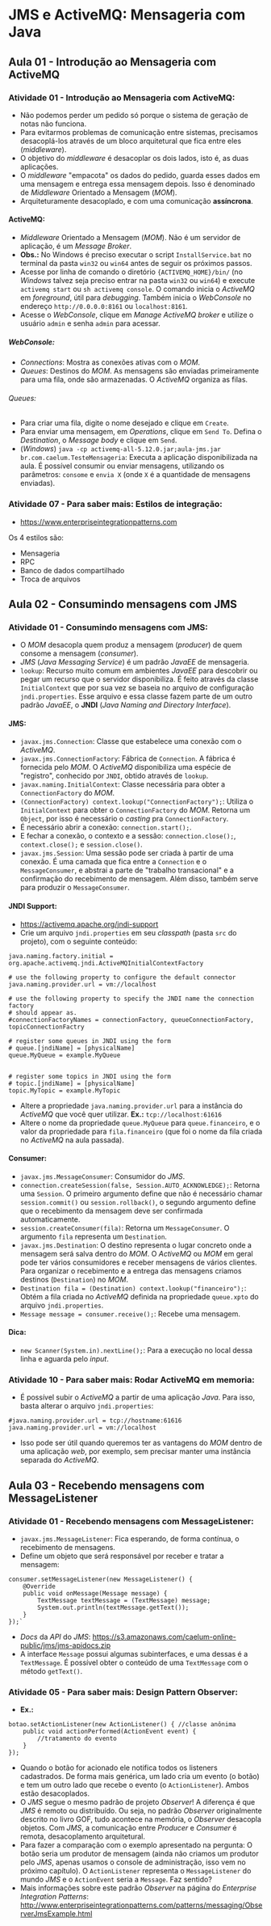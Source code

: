 # JMS e ActiveMQ: Mensageria com Java

## Aula 01 - Introdução ao Mensageria com ActiveMQ

### Atividade 01 - Introdução ao Mensageria com ActiveMQ:

- Não podemos perder um pedido só porque o sistema de geração de notas não funciona.
- Para evitarmos problemas de comunicação entre sistemas, precisamos desacoplá-los através de um bloco arquitetural que fica entre eles (*middleware*).
- O objetivo do *middleware* é desacoplar os dois lados, isto é, as duas aplicações.
- O *middleware* "empacota" os dados do pedido, guarda esses dados em uma mensagem e entrega essa mensagem depois. Isso é denominado de *Middleware* Orientado a Mensagem (*MOM*).
- Arquiteturamente desacoplado, e com uma comunicação **assíncrona**.

#### ActiveMQ:

- *Middleware* Orientado a Mensagem (*MOM*). Não é um servidor de aplicação, é um *Message Broker*.
- **Obs.:** No Windows é preciso executar o script `InstallService.bat` no terminal da pasta `win32` ou `win64` antes de seguir os próximos passos.
- Acesse por linha de comando o diretório `{ACTIVEMQ_HOME}/bin/` (no *Windows* talvez seja preciso entrar na pasta `win32` ou `win64`) e execute `activemq start` ou `sh activemq console`. O comando inicia o *ActiveMQ* em *foreground*, útil para *debugging*. Também inicia o *WebConsole* no endereço `http://0.0.0.0:8161` ou `localhost:8161`.
- Acesse o *WebConsole*, clique em *Manage ActiveMQ broker* e utilize o usuário `admin` e senha `admin` para acessar.

##### WebConsole:

- *Connections*: Mostra as conexões ativas com o *MOM*.
- *Queues*: Destinos do *MOM*. As mensagens são enviadas primeiramente para uma fila, onde são armazenadas. O *ActiveMQ* organiza as filas.

###### Queues:

- Para criar uma fila, digite o nome desejado e clique em `Create`.
- Para enviar uma mensagem, em *Operations*, clique em `Send To`. Defina o *Destination*, o *Message body* e clique em `Send`.
- (*Windows*) `java -cp activemq-all-5.12.0.jar;aula-jms.jar br.com.caelum.TesteMensageria`: Executa a aplicação disponibilizada na aula. É possível consumir ou enviar mensagens, utilizando os parâmetros: `consome` e `envia X` (onde `X` é a quantidade de mensagens enviadas).

### Atividade 07 - Para saber mais: Estilos de integração:

- https://www.enterpriseintegrationpatterns.com

Os 4 estilos são:
- Mensageria
- RPC
- Banco de dados compartilhado
- Troca de arquivos

## Aula 02 - Consumindo mensagens com JMS

### Atividade 01 - Consumindo mensagens com JMS:

- O *MOM* desacopla quem produz a mensagem (*producer*) de quem consome a mensagem (*consumer*).
- *JMS* (*Java Messaging Service*) é um padrão *JavaEE* de mensageria.
- `lookup`: Recurso muito comum em ambientes *JavaEE* para descobrir ou pegar um recurso que o servidor disponibiliza. É feito através da classe `InitialContext` que por sua vez se baseia no arquivo de configuração `jndi.properties`. Esse arquivo e essa classe fazem parte de um outro padrão *JavaEE*, o **JNDI** (*Java Naming and Directory Interface*).

#### JMS:

- `javax.jms.Connection`: Classe que estabelece uma conexão com o *ActiveMQ*.
- `javax.jms.ConnectionFactory`: Fábrica de `Connection`. A fábrica é fornecida pelo *MOM*. O *ActiveMQ* disponibiliza uma espécie de "registro", conhecido por `JNDI`, obtido através de `lookup`.
- `javax.naming.InitialContext`: Classe necessária para obter a `ConnectionFactory` do *MOM*.
- `(ConnectionFactory) context.lookup("ConnectionFactory");`: Utiliza o `InitialContext` para obter o `ConnectionFactory` do *MOM*. Retorna um `Object`, por isso é necessário o *casting* pra `ConnectionFactory`.
- É necessário abrir a conexão: `connection.start();`.
- E fechar a conexão, o contexto e a sessão: `connection.close();`, `context.close();` e `session.close()`.
- `javax.jms.Session`: Uma sessão pode ser criada à partir de uma conexão. É uma camada que fica entre a `Connection` e o `MessageConsumer`, e abstrai a parte de "trabalho transacional" e a confirmação do recebimento de mensagem. Além disso, também serve para produzir o `MessageConsumer`.

#### JNDI Support:

- https://activemq.apache.org/jndi-support
- Crie um arquivo `jndi.properties` em seu *classpath* (pasta `src` do projeto), com o seguinte conteúdo:
```
java.naming.factory.initial = org.apache.activemq.jndi.ActiveMQInitialContextFactory

# use the following property to configure the default connector
java.naming.provider.url = vm://localhost

# use the following property to specify the JNDI name the connection factory
# should appear as. 
#connectionFactoryNames = connectionFactory, queueConnectionFactory, topicConnectionFactry

# register some queues in JNDI using the form
# queue.[jndiName] = [physicalName]
queue.MyQueue = example.MyQueue


# register some topics in JNDI using the form
# topic.[jndiName] = [physicalName]
topic.MyTopic = example.MyTopic
```
- Altere a propriedade `java.naming.provider.url` para a instância do *ActiveMQ* que você quer utilizar. **Ex.:** `tcp://localhost:61616`
- Altere o nome da propriedade `queue.MyQueue` para `queue.financeiro`, e o valor da propriedade para `fila.financeiro` (que foi o nome da fila criada no *ActiveMQ* na aula passada).

#### Consumer:

- `javax.jms.MessageConsumer`: Consumidor do *JMS*.
- `connection.createSession(false, Session.AUTO_ACKNOWLEDGE);`: Retorna uma `Session`. O primeiro argumento define que não é necessário chamar `session.commit()` ou `session.rollback()`, o segundo argumento define que o recebimento da mensagem deve ser confirmada automaticamente.
- `session.createConsumer(fila)`: Retorna um `MessageConsumer`. O argumento `fila` representa um `Destination`.
- `javax.jms.Destination`: O destino representa o lugar concreto onde a mensagem será salva dentro do *MOM*. O *ActiveMQ* ou *MOM* em geral pode ter vários consumidores e receber mensagens de vários clientes. Para organizar o recebimento e a entrega das mensagens criamos destinos (`Destination`) no *MOM*.
- `Destination fila = (Destination) context.lookup("financeiro");`: Obtém a fila criada no *ActiveMQ* definida na propriedade `queue.xpto` do arquivo `jndi.properties`.
- `Message message = consumer.receive();`: Recebe uma mensagem.

#### Dica:

- `new Scanner(System.in).nextLine();`: Para a execução no local dessa linha e aguarda pelo *input*.

### Atividade 10 - Para saber mais: Rodar ActiveMQ em memoria:

- É possível subir o *ActiveMQ* a partir de uma aplicação *Java*. Para isso, basta alterar o arquivo `jndi.properties`:
```
#java.naming.provider.url = tcp://hostname:61616
java.naming.provider.url = vm://localhost
```
- Isso pode ser útil quando queremos ter as vantagens do *MOM* dentro de uma aplicação *web*, por exemplo, sem precisar manter uma instância separada do *ActiveMQ*.

## Aula 03 - Recebendo mensagens com MessageListener

### Atividade 01 - Recebendo mensagens com MessageListener:

- `javax.jms.MessageListener`: Fica esperando, de forma contínua, o recebimento de mensagens.
- Define um objeto que será responsável por receber e tratar a mensagem:
```
consumer.setMessageListener(new MessageListener() {
    @Override
    public void onMessage(Message message) {
        TextMessage textMessage = (TextMessage) message;
        System.out.println(textMessage.getText());
    }
});`
```
- *Docs* da *API* do *JMS*: https://s3.amazonaws.com/caelum-online-public/jms/jms-apidocs.zip
- A interface `Message` possui algumas subinterfaces, e uma dessas é a `TextMessage`. É possível obter o conteúdo de uma `TextMessage` com o método `getText()`.

### Atividade 05 - Para saber mais: Design Pattern Observer:

- **Ex.:**
```
botao.setActionListener(new ActionListener() { //classe anônima
    public void actionPerformed(ActionEvent event) {
        //tratamento do evento
    }
});
```
- Quando o botão for acionado ele notifica todos os listeners cadastrados. De forma mais genérica, um lado cria um evento (o botão) e tem um outro lado que recebe o evento (o `ActionListener`). Ambos estão desacoplados.
- O *JMS* segue o mesmo padrão de projeto *Observer*! A diferença é que *JMS* é remoto ou distribuído. Ou seja, no padrão *Observer* originalmente descrito no livro GOF, tudo acontece na memória, o *Observer* desacopla objetos. Com *JMS*, a comunicação entre *Producer* e *Consumer* é remota, desacoplamento arquitetural.
- Para fazer a comparação com o exemplo apresentado na pergunta: O botão seria um produtor de mensagem (ainda não criamos um produtor pelo *JMS*, apenas usamos o console de administração, isso vem no próximo capítulo). O `ActionListener` representa o `MessageListener` do mundo *JMS* e o `ActionEvent` seria a `Message`. Faz sentido?
- Mais informações sobre este padrão *Observer* na página do *Enterprise Integration Patterns*: http://www.enterpriseintegrationpatterns.com/patterns/messaging/ObserverJmsExample.html
